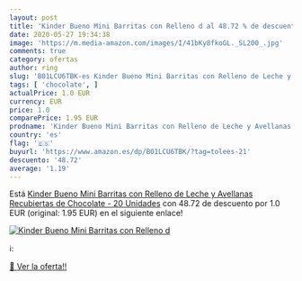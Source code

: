 ```yaml
---
layout: post
title: 'Kinder Bueno Mini Barritas con Relleno d al 48.72 % de descuento'
date: 2020-05-27 19:34:38
image: 'https://m.media-amazon.com/images/I/41bKy8fkoGL._SL200_.jpg'
comments: true
category: ofertas
author: ring
slug: 'B01LCU6TBK-es Kinder Bueno Mini Barritas con Relleno de Leche y...'
tags: [ 'chocolate', ]
actualPrice: 1.0 EUR
currency: EUR
price: 1.0
comparePrice: 1.95 EUR
prodname: 'Kinder Bueno Mini Barritas con Relleno de Leche y Avellanas  Recubiertas de Chocolate - 20 Unidades'
country: 'es'
flag: '🇪🇸'
buyurl: 'https://www.amazon.es/dp/B01LCU6TBK/?tag=tolees-21'
descuento: '48.72'
average: '1.19'
---
```


Está [Kinder Bueno Mini Barritas con Relleno de Leche y Avellanas  Recubiertas de Chocolate - 20 Unidades](https://www.amazon.es/dp/B01LCU6TBK/?tag=tolees-21) con 48.72 de descuento por 1.0 EUR (original: 1.95 EUR) en el siguiente enlace!

[![Kinder Bueno Mini Barritas con Relleno d](https://m.media-amazon.com/images/I/41bKy8fkoGL._SL200_.jpg)](https://www.amazon.es/dp/B01LCU6TBK/?tag=tolees-21)

ℹ️:


[🛒 Ver la oferta!!](https://www.amazon.es/dp/B01LCU6TBK/?tag=tolees-21)
